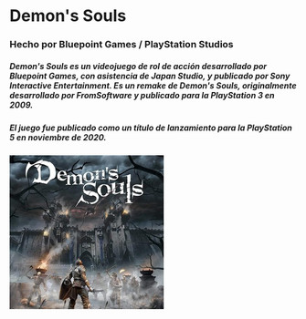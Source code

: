 # Demon's Souls
### Hecho por Bluepoint Games / PlayStation Studios
##### Demon's Souls es un videojuego de rol de acción desarrollado por Bluepoint Games, con asistencia de Japan Studio, y publicado por Sony Interactive Entertainment. Es un remake de Demon's Souls, originalmente desarrollado por FromSoftware y publicado para la PlayStation 3 en 2009. 
##### El juego fue publicado como un título de lanzamiento para la PlayStation 5 en noviembre de 2020.
![demons](./img/demons_souls.jpg)
